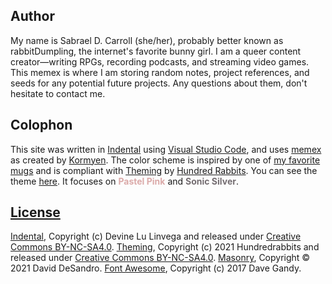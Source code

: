 ## Author

My name is Sabrael D. Carroll (she/her), probably better known as rabbitDumpling, the internet's favorite bunny girl. I am a queer content creator—writing RPGs, recording podcasts, and streaming video games. This memex is where I am storing random notes, project references, and seeds for any potential future projects. Any questions about them, don't hesitate to contact me.

## Colophon

This site was written in [Indental][indent] using [Visual Studio Code][vscode], and uses [memex][memex] as created by [Kormyen][Kormyen]. The color scheme is inspired by one of [my favorite mugs][mug] and is compliant with [Theming][theme] by [Hundred Rabbits][100rabbits]. You can see the theme [here](asset/mediocre.svg). It focuses on <span style="color:#DBAAA9;">**Pastel Pink**</span> and <span style="color:#746D71;">**Sonic Silver**</span>.

## [License](LICENSE)

[Indental][indent], Copyright (c) Devine Lu Linvega and released under [Creative Commons BY-NC-SA4.0][BY-NC-SA4.0].
[Theming][theme], Copyright (c) 2021 Hundredrabbits and released under [Creative Commons BY-NC-SA4.0][BY-NC-SA4.0].
[Masonry](https://masonry.desandro.com/), Copyright © 2021 David DeSandro.
[Font Awesome](http://fontawesome.io/), Copyright (c) 2017 Dave Gandy.

[memex]: https://kormyen.github.io/memex/
[indent]: https://wiki.xxiivv.com/#indental
[vscode]: https://code.visualstudio.com/
[Kormyen]: https://kormyen.github.io/memex/
[mug]: assets/images/mug.png
[theme]: https://github.com/hundredrabbits/Themes
[100rabbits]: https://github.com/hundredrabbits/
[BY-NC-SA4.0]: https://creativecommons.org/licenses/by-nc-sa/4.0/